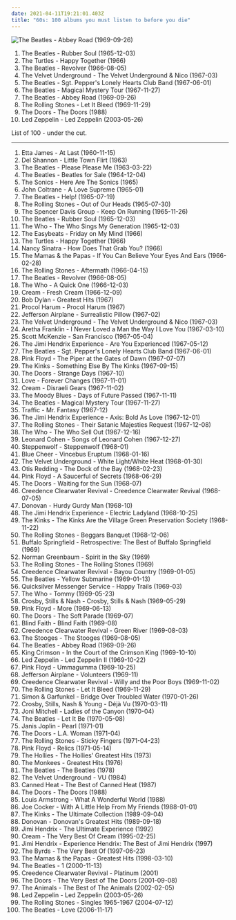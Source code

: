 ```yaml
---
date: 2021-04-11T19:21:01.403Z
title: "60s: 100 albums you must listen to before you die"
---
```

![The Beatles - Abbey Road (1969-09-26)](https://img.discogs.com/Z7CWHAcUvNh2EIwSCAo56cRf12s=/fit-in/460x414/filters:strip_icc():format(jpeg):mode_rgb():quality(90)/discogs-images/R-7767118-1448345509-9572.jpeg.jpg "The Beatles - Abbey Road (1969-09-26)")
<ol class="albums">
<li data-cover="http://coverartarchive.org/release/bab157e1-772c-3173-86eb-e7538732fec9/16741106966-500.jpg" data-tags="60s, classic rock" role="button">The Beatles - Rubber Soul (1965-12-03)</li>
<li data-cover="https://img.discogs.com/6g0xy7yhHTeuYHck3I3MiNvQPFk=/fit-in/583x581/filters:strip_icc():format(jpeg):mode_rgb():quality(90)/discogs-images/R-4600555-1574748843-2249.jpeg.jpg" data-tags="60s, classic rock" role="button">The Turtles - Happy Together (1966)</li>
<li data-cover="http://coverartarchive.org/release/c7f648e2-9c6d-32df-b5ee-ccab3e696a51/16250684845-500.jpg" data-tags="classic rock, 60s, rock" role="button">The Beatles - Revolver (1966-08-05)</li>
<li data-cover="http://coverartarchive.org/release/e2820d3f-bf0f-440f-b327-0a9c32e280d8/11733996765-500.jpg" data-tags="60s, rock, classic rock" role="button">The Velvet Underground - The Velvet Underground & Nico (1967-03)</li>
<li data-cover="http://coverartarchive.org/release/44b7cab1-0ce1-404e-9089-b458eb3fa530/1229779722-500.jpg" data-tags="classic rock, 60s, psychedelic" role="button">The Beatles - Sgt. Pepper's Lonely Hearts Club Band (1967-06-01)</li>
<li data-cover="http://coverartarchive.org/release/49094ab4-5eea-4535-a354-f8504e4a6c13/2703436826-500.jpg" data-tags="psychedelic, 60s, classic rock, rock" role="button">The Beatles - Magical Mystery Tour (1967-11-27)</li>
<li data-cover="https://img.discogs.com/Z7CWHAcUvNh2EIwSCAo56cRf12s=/fit-in/460x414/filters:strip_icc():format(jpeg):mode_rgb():quality(90)/discogs-images/R-7767118-1448345509-9572.jpeg.jpg" data-tags="classic rock, 60s, rock" role="button">The Beatles - Abbey Road (1969-09-26)</li>
<li data-cover="http://coverartarchive.org/release/b2ca3b22-f3cc-40c0-b2d3-f4e1d6602106/3010820345-500.jpg" data-tags="classic rock, 60s, rock" role="button">The Rolling Stones - Let It Bleed (1969-11-29)</li>
<li data-cover="https://img.discogs.com/fISgBv4TlgKJwY1Pfk-pc0r2LxA=/fit-in/600x595/filters:strip_icc():format(jpeg):mode_rgb():quality(90)/discogs-images/R-496480-1380477165-9855.jpeg.jpg" data-tags="psychedelic rock, classic rock, 60s" role="button">The Doors - The Doors (1988)</li>
<li data-cover="http://coverartarchive.org/release/bc5a0db2-a123-4a29-bb75-de01c52da293/19820267240-500.jpg" data-tags="hard rock, classic rock" role="button">Led Zeppelin - Led Zeppelin (2003-05-26)</li>
</ol>
List of 100 - under the cut.
<!-- more -->

_________________

<ol class="albums">
<li data-cover="https://img.discogs.com/q7P25HiO4bypP5gJghFgbtXvaFo=/fit-in/300x300/filters:strip_icc():format(jpeg):mode_rgb():quality(90)/discogs-images/R-4168402-1357513912-3825.jpeg.jpg" data-tags="blues" role="button">
Etta James - At Last (1960-11-15)
</li>
<li data-cover="http://coverartarchive.org/release/c63e91d9-61f6-4c65-b2f9-a3a59cf9dd4c/12428532000-500.jpg" data-tags="60s, oldies, rock n roll" role="button">
Del Shannon - Little Town Flirt (1963)
</li>
<li data-cover="http://coverartarchive.org/release/b60a2517-687f-414c-89fe-ad89a875ecd6/15628266907-500.jpg" data-tags="60s" role="button">
The Beatles - Please Please Me (1963-03-22)
</li>
<li data-cover="http://coverartarchive.org/release/02e51dac-b0be-3de7-8465-02d0bcd409c3/20517903406-500.jpg" data-tags="60s, rock" role="button">
The Beatles - Beatles for Sale (1964-12-04)
</li>
<li data-cover="https://img.discogs.com/HLrxClv2IKZdaUuJsl2AMAqWWAY=/fit-in/589x600/filters:strip_icc():format(jpeg):mode_rgb():quality(90)/discogs-images/R-1044246-1306912408.jpeg.jpg" data-tags="garage rock, 60s" role="button">
The Sonics - Here Are The Sonics (1965)
</li>
<li data-cover="http://coverartarchive.org/release/eb5f77b4-1201-4df8-9d5c-76bc417ebd66/14047816005-500.jpg" data-tags="jazz" role="button">
John Coltrane - A Love Supreme (1965-01)
</li>
<li data-cover="https://img.discogs.com/Z7CWHAcUvNh2EIwSCAo56cRf12s=/fit-in/460x414/filters:strip_icc():format(jpeg):mode_rgb():quality(90)/discogs-images/R-7767118-1448345509-9572.jpeg.jpg" data-tags="60s, classic rock, rock" role="button">
The Beatles - Help! (1965-07-19)
</li>
<li data-cover="http://coverartarchive.org/release/8ab38049-0c51-3e1f-b95a-cc01288db0f2/9630588175-500.jpg" data-tags="classic rock, rock, 60s" role="button">
The Rolling Stones - Out of Our Heads (1965-07-30)
</li>
<li data-cover="https://via.placeholder.com/450" data-tags="60s" role="button">
The Spencer Davis Group - Keep On Running (1965-11-26)
</li>
<li data-cover="http://coverartarchive.org/release/bab157e1-772c-3173-86eb-e7538732fec9/16741106966-500.jpg" data-tags="60s, classic rock" role="button">
The Beatles - Rubber Soul (1965-12-03)
</li>
<li data-cover="https://via.placeholder.com/450" data-tags="classic rock, 60s" role="button">
The Who - The Who Sings My Generation (1965-12-03)
</li>
<li data-cover="https://img.discogs.com/MG4zQYJohrZLveLfzk8f7C0DvGA=/fit-in/600x596/filters:strip_icc():format(jpeg):mode_rgb():quality(90)/discogs-images/R-5891387-1549371617-9485.jpeg.jpg" data-tags="classic rock, 60s, psychedelic, oldies, beat" role="button">
The Easybeats - Friday on My Mind (1966)
</li>
<li data-cover="https://img.discogs.com/6g0xy7yhHTeuYHck3I3MiNvQPFk=/fit-in/583x581/filters:strip_icc():format(jpeg):mode_rgb():quality(90)/discogs-images/R-4600555-1574748843-2249.jpeg.jpg" data-tags="60s, classic rock" role="button">
The Turtles - Happy Together (1966)
</li>
<li data-cover="https://via.placeholder.com/450" data-tags="60s" role="button">
Nancy Sinatra - How Does That Grab You? (1966)
</li>
<li data-cover="https://img.discogs.com/q11XtyKC9hZQ69M39LyOrUJ8k3k=/fit-in/600x599/filters:strip_icc():format(jpeg):mode_rgb():quality(90)/discogs-images/R-11769806-1522074310-3537.jpeg.jpg" data-tags="60s" role="button">
The Mamas & the Papas - If You Can Believe Your Eyes And Ears (1966-02-28)
</li>
<li data-cover="http://coverartarchive.org/release/ac452eb8-b63c-43ba-b389-e8762bf1de83/11958601731-500.jpg" data-tags="rock, 60s, classic rock" role="button">
The Rolling Stones - Aftermath (1966-04-15)
</li>
<li data-cover="http://coverartarchive.org/release/c7f648e2-9c6d-32df-b5ee-ccab3e696a51/16250684845-500.jpg" data-tags="classic rock, 60s, rock" role="button">
The Beatles - Revolver (1966-08-05)
</li>
<li data-cover="http://coverartarchive.org/release/ab54316f-e167-4f38-b8f7-ce65f87e2d1c/7275064353-500.jpg" data-tags="60s, classic rock, mod, rock" role="button">
The Who - A Quick One (1966-12-03)
</li>
<li data-cover="https://img.discogs.com/0h4cQRflb7QZo0Nwbtf1YTTIbKM=/fit-in/600x592/filters:strip_icc():format(jpeg):mode_rgb():quality(90)/discogs-images/R-5051745-1392911107-7148.jpeg.jpg" data-tags="blues rock, classic rock, 60s" role="button">
Cream - Fresh Cream (1966-12-09)
</li>
<li data-cover="http://coverartarchive.org/release/67e712d4-73f7-3065-a749-601e0e9c625a/19371903124-500.jpg" data-tags="folk, 60s" role="button">
Bob Dylan - Greatest Hits (1967)
</li>
<li data-cover="http://coverartarchive.org/release/d06c8f54-8cac-432e-9724-a38737938f65/11438781956-500.jpg" data-tags="classic rock, progressive rock, 60s" role="button">
Procol Harum - Procol Harum (1967)
</li>
<li data-cover="https://img.discogs.com/WXNRYJfkH8pJeCAsM8U-pMloOs0=/fit-in/600x600/filters:strip_icc():format(jpeg):mode_rgb():quality(90)/discogs-images/R-12550185-1537442499-1106.jpeg.jpg" data-tags="psychedelic rock, 60s, classic rock, psychedelic" role="button">
Jefferson Airplane - Surrealistic Pillow (1967-02)
</li>
<li data-cover="http://coverartarchive.org/release/e2820d3f-bf0f-440f-b327-0a9c32e280d8/11733996765-500.jpg" data-tags="60s, rock, classic rock" role="button">
The Velvet Underground - The Velvet Underground & Nico (1967-03)
</li>
<li data-cover="http://coverartarchive.org/release/4b43b2a7-2cab-4f87-9a7e-dfc0913c39ab/9245863212-500.jpg" data-tags="soul" role="button">
Aretha Franklin - I Never Loved a Man the Way I Love You (1967-03-10)
</li>
<li data-cover="https://img.discogs.com/ZhOvnu0MNRWHf67lXZe6HFTJj8A=/fit-in/600x604/filters:strip_icc():format(jpeg):mode_rgb():quality(90)/discogs-images/R-1751544-1325813967.jpeg.jpg" data-tags="60s, oldies" role="button">
Scott McKenzie - San Francisco (1967-05-04)
</li>
<li data-cover="https://img.discogs.com/Vu4jQjQNYVfIU-IOManIkLcna3U=/fit-in/600x596/filters:strip_icc():format(jpeg):mode_rgb():quality(90)/discogs-images/R-2018049-1510345968-8926.jpeg.jpg" data-tags="psychedelic rock, classic rock, rock" role="button">
The Jimi Hendrix Experience - Are You Experienced (1967-05-12)
</li>
<li data-cover="http://coverartarchive.org/release/44b7cab1-0ce1-404e-9089-b458eb3fa530/1229779722-500.jpg" data-tags="classic rock, 60s, psychedelic" role="button">
The Beatles - Sgt. Pepper's Lonely Hearts Club Band (1967-06-01)
</li>
<li data-cover="https://img.discogs.com/N-POZvhiJDjoIAmJFs3zunAdVxc=/fit-in/600x599/filters:strip_icc():format(jpeg):mode_rgb():quality(90)/discogs-images/R-2436741-1448794563-6047.jpeg.jpg" data-tags="psychedelic rock, psychedelic" role="button">
Pink Floyd - The Piper at the Gates of Dawn (1967-07-07)
</li>
<li data-cover="https://via.placeholder.com/450" data-tags="60s, classic rock" role="button">
The Kinks - Something Else By The Kinks (1967-09-15)
</li>
<li data-cover="http://coverartarchive.org/release/64026228-12c3-4532-b220-4da206ce02bd/1920531008-500.jpg" data-tags="psychedelic rock" role="button">
The Doors - Strange Days (1967-10)
</li>
<li data-cover="http://coverartarchive.org/release/d734f1d2-e3de-347b-b2c0-6bb92efe8c79/5949145621-500.jpg" data-tags="psychedelic, psychedelic rock, 60s" role="button">
Love - Forever Changes (1967-11-01)
</li>
<li data-cover="https://img.discogs.com/JsopqGSweccxL0U-dy5xFQ73d-Q=/fit-in/461x600/filters:strip_icc():format(jpeg):mode_rgb():quality(90)/discogs-images/R-4486102-1366259991-5187.jpeg.jpg" data-tags="blues rock, classic rock, 60s" role="button">
Cream - Disraeli Gears (1967-11-02)
</li>
<li data-cover="http://coverartarchive.org/release/f3bdf87d-550b-3f8e-b8f1-81a62d051a84/7926647371-500.jpg" data-tags="classic rock, progressive rock" role="button">
The Moody Blues - Days of Future Passed (1967-11-11)
</li>
<li data-cover="http://coverartarchive.org/release/49094ab4-5eea-4535-a354-f8504e4a6c13/2703436826-500.jpg" data-tags="psychedelic, 60s, classic rock, rock" role="button">
The Beatles - Magical Mystery Tour (1967-11-27)
</li>
<li data-cover="http://coverartarchive.org/release/819d50f5-0ebf-4ee2-a105-c46005661d08/9552091936-500.jpg" data-tags="classic rock, 60s, progressive rock, psychedelic" role="button">
Traffic - Mr. Fantasy (1967-12)
</li>
<li data-cover="http://coverartarchive.org/release/a2662ae2-f06b-3cdd-892f-596646c03558/4119591705-500.jpg" data-tags="psychedelic, rock, psychedelic rock, classic rock" role="button">
The Jimi Hendrix Experience - Axis: Bold As Love (1967-12-01)
</li>
<li data-cover="https://img.discogs.com/k-o5sSl2CWfkoKOySGdNMJSNf_E=/fit-in/600x859/filters:strip_icc():format(jpeg):mode_rgb():quality(90)/discogs-images/R-10670506-1503162033-3953.jpeg.jpg" data-tags="psychedelic" role="button">
The Rolling Stones - Their Satanic Majesties Request (1967-12-08)
</li>
<li data-cover="http://coverartarchive.org/release/dd8d891c-6664-41a5-8a59-8c82b5043068/16044068476-500.jpg" data-tags="rock, classic rock, 60s" role="button">
The Who - The Who Sell Out (1967-12-16)
</li>
<li data-cover="http://coverartarchive.org/release/4fd118e2-1298-3a33-b870-839e336472f3/20585904865-500.jpg" data-tags="folk, singer-songwriter" role="button">
Leonard Cohen - Songs of Leonard Cohen (1967-12-27)
</li>
<li data-cover="https://img.discogs.com/KLPzH0u3SHV4jySHL4SarimNTCQ=/fit-in/600x583/filters:strip_icc():format(jpeg):mode_rgb():quality(90)/discogs-images/R-507037-1577718686-2776.jpeg.jpg" data-tags="hard rock" role="button">
Steppenwolf - Steppenwolf (1968-01)
</li>
<li data-cover="http://coverartarchive.org/release/473711eb-af58-3041-852f-652554dd67a0/19844937707-500.jpg" data-tags="blues rock, psychedelic rock, 60s, hard rock" role="button">
Blue Cheer - Vincebus Eruptum (1968-01-16)
</li>
<li data-cover="http://coverartarchive.org/release/cad3294a-3ea9-3e0e-a426-fe9862571e34/15465460977-500.jpg" data-tags="proto-punk, 60s, rock, noise rock" role="button">
The Velvet Underground - White Light/White Heat (1968-01-30)
</li>
<li data-cover="https://img.discogs.com/Dhp36agUeeoYw6M8NAWln714sJA=/fit-in/600x620/filters:strip_icc():format(jpeg):mode_rgb():quality(90)/discogs-images/R-4740878-1473527519-9520.jpeg.jpg" data-tags="soul" role="button">
Otis Redding - The Dock of the Bay (1968-02-23)
</li>
<li data-cover="http://coverartarchive.org/release/164516d8-4fcf-3191-86cf-afcbf27eb055/5898666587-500.jpg" data-tags="psychedelic rock, psychedelic, progressive rock" role="button">
Pink Floyd - A Saucerful of Secrets (1968-06-29)
</li>
<li data-cover="http://coverartarchive.org/release/cffaf406-bc87-4633-9d99-cea7d6106bf6/2987749144-500.jpg" data-tags="psychedelic rock, classic rock" role="button">
The Doors - Waiting for the Sun (1968-07)
</li>
<li data-cover="http://coverartarchive.org/release/9246bec3-3805-417e-9fdc-7f5c3f074821/8749824583-500.jpg" data-tags="classic rock, blues rock, swamp rock" role="button">
Creedence Clearwater Revival - Creedence Clearwater Revival (1968-07-05)
</li>
<li data-cover="http://coverartarchive.org/release/cd5c9667-6dbd-485f-8c7a-8403d6866ef8/16556104876-500.jpg" data-tags="60s" role="button">
Donovan - Hurdy Gurdy Man (1968-10)
</li>
<li data-cover="https://img.discogs.com/7Gx_UZPGl_XLXQ-gUknH5025N_Q=/fit-in/600x594/filters:strip_icc():format(jpeg):mode_rgb():quality(90)/discogs-images/R-772821-1258482067.jpeg.jpg" data-tags="60s, psychedelic rock, classic rock, rock" role="button">
The Jimi Hendrix Experience - Electric Ladyland (1968-10-25)
</li>
<li data-cover="https://img.discogs.com/ab__G-H8T6w87q5XPpCYOQOQcwo=/fit-in/600x597/filters:strip_icc():format(jpeg):mode_rgb():quality(90)/discogs-images/R-694867-1220183882.jpeg.jpg" data-tags="60s" role="button">
The Kinks - The Kinks Are the Village Green Preservation Society (1968-11-22)
</li>
<li data-cover="http://coverartarchive.org/release/8345dc9c-b9c4-3d11-9a29-828b6e235c6a/22775211332-500.jpg" data-tags="classic rock, rock, 60s" role="button">
The Rolling Stones - Beggars Banquet (1968-12-06)
</li>
<li data-cover="http://coverartarchive.org/release/029a7ed1-6639-484c-8c5e-56a0e5f5c029/17435316474-500.jpg" data-tags="60s, classic rock" role="button">
Buffalo Springfield - Retrospective: The Best of Buffalo Springfield (1969)
</li>
<li data-cover="http://coverartarchive.org/release/86b5fce4-edcd-4a46-a044-db513511f2e5/8044408602-500.jpg" data-tags="classic rock" role="button">
Norman Greenbaum - Spirit in the Sky (1969)
</li>
<li data-cover="http://coverartarchive.org/release/cf5aaf72-a9ca-4d81-b622-888ee228aa11/1503464212-500.jpg" data-tags="rock, 60s" role="button">
The Rolling Stones - The Rolling Stones (1969)
</li>
<li data-cover="http://coverartarchive.org/release/18492d6e-b040-30c3-9d7c-e082ec2963fe/23559347519-500.jpg" data-tags="rock, classic rock, southern rock, 60s" role="button">
Creedence Clearwater Revival - Bayou Country (1969-01-05)
</li>
<li data-cover="https://img.discogs.com/Z7CWHAcUvNh2EIwSCAo56cRf12s=/fit-in/460x414/filters:strip_icc():format(jpeg):mode_rgb():quality(90)/discogs-images/R-7767118-1448345509-9572.jpeg.jpg" data-tags="rock, 60s" role="button">
The Beatles - Yellow Submarine (1969-01-13)
</li>
<li data-cover="https://img.discogs.com/sEqu7m8V2M8DySXp2VBC9MRuxpM=/fit-in/600x600/filters:strip_icc():format(jpeg):mode_rgb():quality(90)/discogs-images/R-3898081-1589187732-6072.jpeg.jpg" data-tags="60s, psychedelic rock, psychedelic" role="button">
Quicksilver Messenger Service - Happy Trails (1969-03)
</li>
<li data-cover="https://img.discogs.com/sMmSFb1IcPs_yLo53n3dR6L_C0Q=/fit-in/600x600/filters:strip_icc():format(jpeg):mode_rgb():quality(90)/discogs-images/R-14496895-1575796384-1397.jpeg.jpg" data-tags="rock opera, classic rock, rock" role="button">
The Who - Tommy (1969-05-23)
</li>
<li data-cover="https://img.discogs.com/7RPgI0pOyEvIZJBpUerviZhCids=/fit-in/500x500/filters:strip_icc():format(jpeg):mode_rgb():quality(90)/discogs-images/R-400980-1293165132.jpeg.jpg" data-tags="60s, folk rock, classic rock, folk" role="button">
Crosby, Stills & Nash - Crosby, Stills & Nash (1969-05-29)
</li>
<li data-cover="http://coverartarchive.org/release/3ac5a1f8-51d0-3db3-bfdc-c5803d8f2799/14207788461-500.jpg" data-tags="progressive rock, psychedelic rock, 60s, soundtrack" role="button">
Pink Floyd - More (1969-06-13)
</li>
<li data-cover="http://coverartarchive.org/release/c29d7552-b5df-42b8-aae7-03d1e250cb3a/2987858774-500.jpg" data-tags="psychedelic rock, 60s" role="button">
The Doors - The Soft Parade (1969-07)
</li>
<li data-cover="http://coverartarchive.org/release/4946f82c-2cc1-3bbd-8ae3-5b89a79d7c39/21758063798-500.jpg" data-tags="classic rock, blues rock" role="button">
Blind Faith - Blind Faith (1969-08)
</li>
<li data-cover="http://coverartarchive.org/release/6b089cd4-24de-430b-bcdb-5f3485c7a9e7/8749872309-500.jpg" data-tags="southern rock, classic rock, 60s" role="button">
Creedence Clearwater Revival - Green River (1969-08-03)
</li>
<li data-cover="http://coverartarchive.org/release/9259cb58-e233-4162-acb1-e739ff102568/1487674182-500.jpg" data-tags="garage rock" role="button">
The Stooges - The Stooges (1969-08-05)
</li>
<li data-cover="https://img.discogs.com/Z7CWHAcUvNh2EIwSCAo56cRf12s=/fit-in/460x414/filters:strip_icc():format(jpeg):mode_rgb():quality(90)/discogs-images/R-7767118-1448345509-9572.jpeg.jpg" data-tags="classic rock, 60s, rock" role="button">
The Beatles - Abbey Road (1969-09-26)
</li>
<li data-cover="https://img.discogs.com/2XB2Zi6X6y9GAL_b399rTFYIta4=/fit-in/600x738/filters:strip_icc():format(jpeg):mode_rgb():quality(90)/discogs-images/R-8744584-1494946548-1401.jpeg.jpg" data-tags="progressive rock" role="button">
King Crimson - In the Court of the Crimson King (1969-10-10)
</li>
<li data-cover="http://coverartarchive.org/release/fe0aec30-6538-4ff6-98e1-2af99e93ac1f/7549818228-500.jpg" data-tags="classic rock, hard rock" role="button">
Led Zeppelin - Led Zeppelin II (1969-10-22)
</li>
<li data-cover="http://coverartarchive.org/release/53e9678a-90dd-3c32-8d28-1584b612f95f/9839280602-500.jpg" data-tags="psychedelic rock, progressive rock" role="button">
Pink Floyd - Ummagumma (1969-10-25)
</li>
<li data-cover="https://img.discogs.com/Hh14whL1PQxQRxK1d0k1Ipxmets=/fit-in/600x595/filters:strip_icc():format(jpeg):mode_rgb():quality(90)/discogs-images/R-1586134-1313541166.jpeg.jpg" data-tags="60s, psychedelic rock" role="button">
Jefferson Airplane - Volunteers (1969-11)
</li>
<li data-cover="http://coverartarchive.org/release/6d7a7eae-5b6d-482e-a81f-484681aee4ba/11456627147-500.jpg" data-tags="classic rock, southern rock" role="button">
Creedence Clearwater Revival - Willy and the Poor Boys (1969-11-02)
</li>
<li data-cover="http://coverartarchive.org/release/b2ca3b22-f3cc-40c0-b2d3-f4e1d6602106/3010820345-500.jpg" data-tags="classic rock, 60s, rock" role="button">
The Rolling Stones - Let It Bleed (1969-11-29)
</li>
<li data-cover="http://coverartarchive.org/release/7c52126e-200a-4b3b-af1c-3c38d70b57b1/9272110752-500.jpg" data-tags="classic rock, singer-songwriter, 60s, folk" role="button">
Simon & Garfunkel - Bridge Over Troubled Water (1970-01-26)
</li>
<li data-cover="http://coverartarchive.org/release/4efd8353-dd4d-4f21-a344-34a6c085fd45/6096109669-500.jpg" data-tags="classic rock, folk rock, 70s" role="button">
Crosby, Stills, Nash & Young - Déjà Vu (1970-03-11)
</li>
<li data-cover="http://coverartarchive.org/release/3a8f914d-0b57-440c-a337-66c72c42bbd4/3445479016-500.jpg" data-tags="folk" role="button">
Joni Mitchell - Ladies of the Canyon (1970-04)
</li>
<li data-cover="https://img.discogs.com/Z7CWHAcUvNh2EIwSCAo56cRf12s=/fit-in/460x414/filters:strip_icc():format(jpeg):mode_rgb():quality(90)/discogs-images/R-7767118-1448345509-9572.jpeg.jpg" data-tags="rock, classic rock" role="button">
The Beatles - Let It Be (1970-05-08)
</li>
<li data-cover="http://coverartarchive.org/release/d3d7922d-6933-35cd-97f5-f81ca68c6f92/25035349368-500.jpg" data-tags="blues rock, classic rock, blues" role="button">
Janis Joplin - Pearl (1971-01)
</li>
<li data-cover="http://coverartarchive.org/release/e68f23df-61e3-4264-bfc3-17ac3a6f856b/5132812481-500.jpg" data-tags="classic rock, psychedelic rock" role="button">
The Doors - L.A. Woman (1971-04)
</li>
<li data-cover="https://img.discogs.com/0FslJkPHx7r-9NmAc0eADuRhPf0=/fit-in/600x875/filters:strip_icc():format(jpeg):mode_rgb():quality(90)/discogs-images/R-16195667-1605085244-3496.jpeg.jpg" data-tags="classic rock, rock, 70s" role="button">
The Rolling Stones - Sticky Fingers (1971-04-23)
</li>
<li data-cover="http://coverartarchive.org/release/24dd5402-4f63-3648-bcd2-edcb91896d6c/14265700473-500.jpg" data-tags="psychedelic rock, psychedelic, pink floyd" role="button">
Pink Floyd - Relics (1971-05-14)
</li>
<li data-cover="https://img.discogs.com/gE9xQtQNiy5epkS_BR2iMwvHU78=/fit-in/600x600/filters:strip_icc():format(jpeg):mode_rgb():quality(90)/discogs-images/R-12852426-1543185660-7040.jpeg.jpg" data-tags="classic rock, 60s, oldies" role="button">
The Hollies - The Hollies' Greatest Hits (1973)
</li>
<li data-cover="https://via.placeholder.com/450" data-tags="60s" role="button">
The Monkees - Greatest Hits (1976)
</li>
<li data-cover="http://coverartarchive.org/release/e5ef6cd9-d078-4435-b005-2f4ee6d44d61/1507872034-500.jpg" data-tags="rock" role="button">
The Beatles - The Beatles (1978)
</li>
<li data-cover="http://coverartarchive.org/release/a2af3c5e-fb92-484f-851f-d26b27770d8b/15137212906-500.jpg" data-tags="classic rock, rock" role="button">
The Velvet Underground - VU (1984)
</li>
<li data-cover="http://coverartarchive.org/release/072d8ed1-464f-48d1-a136-9de871c365c9/9495317046-500.jpg" data-tags="rock, blues, classic rock, 60s" role="button">
Canned Heat - The Best of Canned Heat (1987)
</li>
<li data-cover="https://img.discogs.com/fISgBv4TlgKJwY1Pfk-pc0r2LxA=/fit-in/600x595/filters:strip_icc():format(jpeg):mode_rgb():quality(90)/discogs-images/R-496480-1380477165-9855.jpeg.jpg" data-tags="psychedelic rock, classic rock, 60s" role="button">
The Doors - The Doors (1988)
</li>
<li data-cover="http://coverartarchive.org/release/7613c3c2-ed6f-44ab-84ba-3240dbabcb7f/19719747104-500.jpg" data-tags="jazz" role="button">
Louis Armstrong - What A Wonderful World (1988)
</li>
<li data-cover="https://img.discogs.com/VJt5Q6CCIHtpsGDaKnvRZHhRhn8=/fit-in/600x596/filters:strip_icc():format(jpeg):mode_rgb():quality(90)/discogs-images/R-4043504-1494443705-7845.jpeg.jpg" data-tags="blues rock, classic rock, 60s" role="button">
Joe Cocker - With A Little Help From My Friends (1988-01-01)
</li>
<li data-cover="http://coverartarchive.org/release/b9cc2cf5-7b09-47b3-ad42-9d4d0d3725d1/6548074533-500.jpg" data-tags="classic rock, 60s" role="button">
The Kinks - The Ultimate Collection (1989-09-04)
</li>
<li data-cover="http://coverartarchive.org/release/23716905-5107-4572-966e-f090100076c5/16198712449-500.jpg" data-tags="60s, donovan" role="button">
Donovan - Donovan's Greatest Hits (1989-09-18)
</li>
<li data-cover="http://coverartarchive.org/release/94a88cc8-2ce3-4ca3-afd7-d2411844b122/18759016208-500.jpg" data-tags="classic rock, rock" role="button">
Jimi Hendrix - The Ultimate Experience (1992)
</li>
<li data-cover="http://coverartarchive.org/release/1e177f91-209e-498f-bafb-ae28d317cb0a/16536567014-500.jpg" data-tags="classic rock, rock, 60s" role="button">
Cream - The Very Best Of Cream (1995-02-25)
</li>
<li data-cover="https://via.placeholder.com/450" data-tags="classic rock" role="button">
Jimi Hendrix - Experience Hendrix: The Best of Jimi Hendrix (1997)
</li>
<li data-cover="http://coverartarchive.org/release/ed60ac12-cffe-4c9a-9f56-9760c47d9280/24656028985-500.jpg" data-tags="60s, classic rock" role="button">
The Byrds - The Very Best Of (1997-06-23)
</li>
<li data-cover="http://coverartarchive.org/release/e76632c4-4a9d-4d3d-9a2c-65b13fc6b3c6/9276766270-500.jpg" data-tags="60s, oldies" role="button">
The Mamas & the Papas - Greatest Hits (1998-03-10)
</li>
<li data-cover="https://img.discogs.com/Z7CWHAcUvNh2EIwSCAo56cRf12s=/fit-in/460x414/filters:strip_icc():format(jpeg):mode_rgb():quality(90)/discogs-images/R-7767118-1448345509-9572.jpeg.jpg" data-tags="classic rock, 60s, rock" role="button">
The Beatles - 1 (2000-11-13)
</li>
<li data-cover="http://coverartarchive.org/release/9b0f8fc8-65d8-4321-9699-57ce36e192d0/20821738172-500.jpg" data-tags="classic rock" role="button">
Creedence Clearwater Revival - Platinum (2001)
</li>
<li data-cover="http://coverartarchive.org/release/475b6b91-86e9-40ba-bb98-c6a65bd1339e/15595445952-500.jpg" data-tags="classic rock, rock, psychedelic rock" role="button">
The Doors - The Very Best of The Doors (2001-09-08)
</li>
<li data-cover="https://img.discogs.com/9ptOzgWMBIYeOUr8r0xPYapgfWc=/fit-in/600x582/filters:strip_icc():format(jpeg):mode_rgb():quality(90)/discogs-images/R-2769989-1590169907-3874.jpeg.jpg" data-tags="classic rock, 60s" role="button">
The Animals - The Best of The Animals (2002-02-05)
</li>
<li data-cover="http://coverartarchive.org/release/bc5a0db2-a123-4a29-bb75-de01c52da293/19820267240-500.jpg" data-tags="hard rock, classic rock" role="button">
Led Zeppelin - Led Zeppelin (2003-05-26)
</li>
<li data-cover="http://coverartarchive.org/release/79e61808-662a-48cb-94c0-19441b3a496b/10253810559-500.jpg" data-tags="classic rock" role="button">
The Rolling Stones - Singles 1965-1967 (2004-07-12)
</li>
<li data-cover="https://img.discogs.com/sQwFlK6c-QK2jZKxw047V7VIlk0=/fit-in/600x879/filters:strip_icc():format(jpeg):mode_rgb():quality(90)/discogs-images/R-11491229-1517276652-2327.jpeg.jpg" data-tags="classic rock" role="button">
The Beatles - Love (2006-11-17)
</li>
</ol>